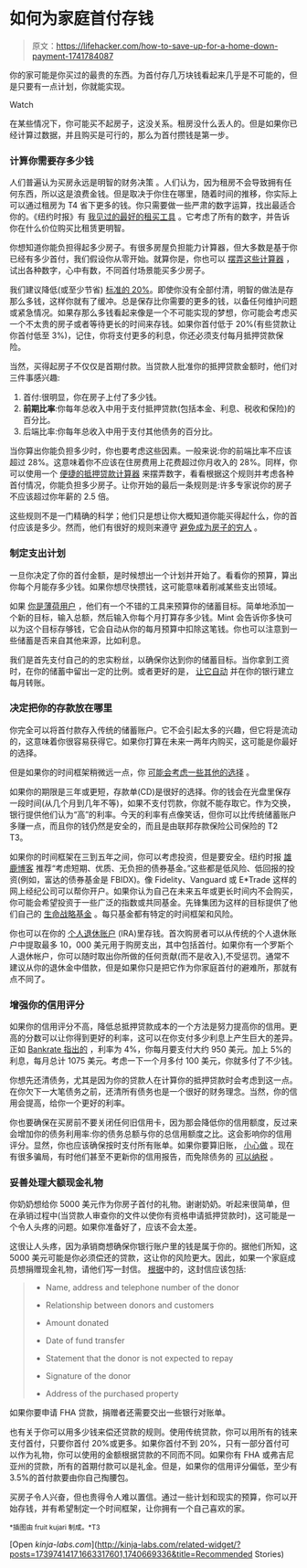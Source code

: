 # 如何为家庭首付存钱

> 原文：<https://lifehacker.com/how-to-save-up-for-a-home-down-payment-1741784087>

你的家可能是你买过的最贵的东西。为首付存几万块钱看起来几乎是不可能的，但是只要有一点计划，你就能实现。

Watch

在某些情况下，你可能买不起房子，这没关系。租房没什么丢人的。但是如果你已经计算过数据，并且购买是可行的，那么为首付攒钱是第一步。

### 计算你需要存多少钱

人们普遍认为买房永远是明智的财务决策 。人们认为，因为租房不会导致拥有任何东西，所以这是浪费金钱。但是取决于你住在哪里，随着时间的推移，你实际上可以通过租房为 T4 省下更多的钱。你只需要做一些严肃的数字运算，找出最适合你的。《纽约时报》有 [我见过的最好的租买工具](http://www.nytimes.com/interactive/2014/upshot/buy-rent-calculator.html) 。它考虑了所有的数字，并告诉你在什么价位购买比租赁更明智。

你想知道你能负担得起多少房子。有很多房屋负担能力计算器，但大多数是基于你已经有多少首付，我们假设你从零开始。就算你是，你也可以 [摆弄这些计算器](http://www.zillow.com/mortgage-calculator/) ，试出各种数字，心中有数，不同首付场景能买多少房子。

我们建议降低(或至少节省) [标准的 20%](https://lifehacker.com/follow-the-20-rule-when-saving-for-a-down-payment-on-a-5900232)。即使你没有全部付清，明智的做法是存那么多钱，这样你就有了缓冲。总是保存比你需要的更多的钱，以备任何维护问题或紧急情况。如果存那么多钱看起来像是一个不可能实现的梦想，你可能会考虑买一个不太贵的房子或者等待更长的时间来存钱。如果你首付低于 20%(有些贷款让你首付低至 3%)，记住，你将支付更多的利息，你还必须支付每月抵押贷款保险。

当然，买得起房子不仅仅是首期付款。当贷款人批准你的抵押贷款金额时，他们对三件事感兴趣:

1.  首付:很明显，你在房子上付了多少钱。
2.  **前期比率**:你每年总收入中用于支付抵押贷款(包括本金、利息、税收和保险)的百分比。
3.  后端比率:你每年总收入中用于支付其他债务的百分比。

当你算出你能负担多少时，你也要考虑这些因素。一般来说:你的前端比率不应该超过 28%。这意味着你不应该在住房费用上花费超过你月收入的 28%。同样，你可以使用一个 [便捷的抵押贷款计算器](http://www.bankrate.com/calculators/mortgages/mortgage-calculator.aspx) 来摆弄数字，看看根据这个规则并考虑各种首付情况，你能负担多少房子。让你开始的最后一条规则是:许多专家说你的房子不应该超过你年薪的 2.5 倍。

这些规则不是一门精确的科学；他们只是想让你大概知道你能买得起什么，你的首付应该是多少。然而，他们有很好的规则来遵守 [避免成为房子的穷人](https://lifehacker.com/how-being-house-poor-happens-and-how-to-avoid-it-1606079501) 。

### 制定支出计划

一旦你决定了你的首付金额，是时候想出一个计划并开始了。看看你的预算，算出你每个月能存多少钱。如果你想尽快攒钱，这可能意味着削减某些支出领域。

如果 [你是薄荷用户](http://twocents.lifehacker.com/an-intermediates-guide-to-getting-more-out-of-mint-1696389687) ，他们有一个不错的工具来预算你的储蓄目标。简单地添加一个新的目标，输入总额，然后输入你每个月打算存多少钱。Mint 会告诉你多快可以为这个目标存够钱，它会自动从你的每月预算中扣除这笔钱。你也可以注意到一些储蓄是否来自其他来源，比如利息。

我们是首先支付自己的的忠实粉丝，以确保你达到你的储蓄目标。当你拿到工资时，在你的储蓄中留出一定的比例。或者更好的是， [让它自动](https://lifehacker.com/how-to-automate-your-finances-and-save-money-explained-1723625611) 并在你的银行建立每月转账。

### 决定把你的存款放在哪里

你完全可以将首付款存入传统的储蓄账户。它不会引起太多的兴趣，但它将是流动的，这意味着你很容易获得它。如果你打算在未来一两年内购买，这可能是你最好的选择。

但是如果你的时间框架稍微远一点，你 [可能会考虑一些其他的选择](https://lifehacker.com/the-best-place-to-park-your-money-based-on-your-saving-1543781226) 。

如果你的期限是三年或更短，存款单(CD)是很好的选择。你的钱会在光盘里保存一段时间(从几个月到几年不等)，如果不支付罚款，你就不能存取它。作为交换，银行提供他们认为“高”的利率。今天的利率有点像笑话，但你可以比传统储蓄账户多赚一点，而且你的钱仍然是安全的，而且是由联邦存款保险公司保险的 T2 T3。

如果你的时间框架在三到五年之间，你可以考虑投资，但是要安全。纽约时报 [雄鹿博客](http://bucks.blogs.nytimes.com/2010/06/01/the-best-places-to-store-your-down-payment-money/?_php=true&_type=blogs&_r=0) 推荐“考虑短期、优质、无负担的债券基金。”这些都是低风险、低回报的投资(例如，富达的债券基金是 FBIDX)。像 Fidelity、Vanguard 或 E*Trade 这样的网上经纪公司可以帮你开户。如果你认为自己在未来五年或更长时间内不会购买，你可能会希望投资于一些广泛的指数或共同基金。先锋集团为这样的目标提供了他们自己的 [生命战略基金](https://investor.vanguard.com/mutual-funds/lifestrategy/#/) 。每只基金都有特定的时间框架和风险。

你也可以在你的 [个人退休账户](https://lifehacker.com/a-beginner-s-guide-to-opening-an-ira-1607498930) (IRA)里存钱。首次购房者可以从传统的个人退休账户中提取最多 10，000 美元用于购房支出，其中包括首付。如果你有一个罗斯个人退休帐户，你可以随时取出你所做的任何贡献(而不是收入),不受惩罚。通常不建议从你的退休金中借款，但是如果你只是把它作为你家庭首付的避难所，那就有点不同了。

### 增强你的信用评分

如果你的信用评分不高，降低总抵押贷款成本的一个方法是努力提高你的信用。更高的分数可以让你得到更好的利率，这可以在你支付多少利息上产生巨大的差异。正如 [Bankrate 指出的](http://www.bankrate.com/finance/mortgages/how-credit-scores-impact-your-mortgage-rate-1.aspx) ，利率为 4%，你每月要支付大约 950 美元。加上 5%的利息，每月总计 1075 美元。考虑一下一个月多付 100 美元，你就多付了不少钱。

你想先还清债务，尤其是因为你的贷款人在计算你的抵押贷款时会考虑到这一点。在你欠下一大笔债务之前，还清所有债务也是一个很好的财务理念。当然，你的信用会提高，给你一个更好的利率。

你也要确保在买房前不要关闭任何旧信用卡，因为那会降低你的信用额度，反过来会增加你的债务利用率:你的债务总额与你的总信用额度之比。这会影响你的信用评分。显然，你也应该确保按时支付所有账单。如果你要算旧账， [小心做](http://lifehacker.com/how-to-settle-debts-when-you-cant-pay-them-back-1648863255) 。现在有很多骗局，有时他们甚至不更新你的信用报告，而免除债务的 [可以纳税](https://lifehacker.com/beware-of-taxes-when-settling-your-debt-1615420668) 。

### 妥善处理大额现金礼物

你奶奶想给你 5000 美元作为你房子首付的礼物。谢谢奶奶。听起来很简单，但在承销过程中(当贷款人审查你的文件以使你有资格申请抵押贷款时)，这可能是一个令人头疼的问题。如果你准备好了，应该不会太差。

这很让人头疼，因为承销商想确保你银行账户里的钱是属于你的。据他们所知，这 5000 美元可能是你必须偿还的贷款，这让你的风险更大。因此，如果一个家庭成员想捐赠现金礼物，请他们写一封信。 [根据](http://www.quickenloans.com/blog/gift-money-down-payment)中的，这封信应该包括:

> *   Name, address and telephone number of the donor
>     
> *   Relationship between donors and customers
>     
> *   Amount donated
>     
> *   Date of fund transfer
>     
> *   Statement that the donor is not expected to repay
>     
> *   Signature of the donor
>     
> *   Address of the purchased property

如果你要申请 FHA 贷款，捐赠者还需要交出一些银行对账单。

也有关于你可以用多少钱来偿还贷款的规则。使用传统贷款，你可以用所有的钱来支付首付，只要你首付 20%或更多。如果你首付不到 20%，只有一部分首付可以作为礼物，你可以使用的金额根据贷款的不同而不同。如果你有 FHA 或弗吉尼亚州的贷款，所有的首期付款可以是礼金。但是，如果你的信用评分偏低，至少有 3.5%的首付款要由你自己掏腰包。

买房子令人兴奋，但也贵得令人难以置信。通过一些计划和现实的预算，你可以开始存钱，并有希望制定一个时间框架，让你拥有一个自己喜欢的家。

<small>*插图由 fruit kujari 制成。*T3</small>

[Open *kinja-labs.com*](http://kinja-labs.com/related-widget/?posts=1739741417,1663317601,1740669336&title=Recommended Stories)